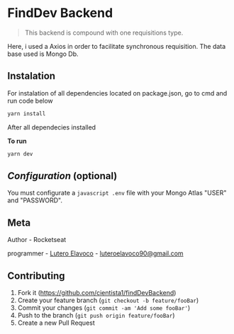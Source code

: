 # FindDev Backend
> This backend is compound with one requisitions type.

Here, i used a Axios in order to facilitate synchronous requisition. The data base used is Mongo Db.

## Instalation 

For instalation of all dependencies located on package.json, go to cmd and run code below

```sh
yarn install
```

After all dependecies installed

**To run**

```sh
yarn dev 
```

## _Configuration_ (optional)

You must configurate a ``` javascript .env ``` file with your Mongo Atlas "USER" and "PASSWORD". 

## Meta

Author - Rocketseat

programmer -  [Lutero Elavoco](https://www.linkedin.com/in/l%C3%BAtero-elavoco-5951b619b/) - luteroelavoco90@gmail.com



## Contributing 

1. Fork it (https://github.com/cientista1/findDevBackend)
2. Create your feature branch (`git checkout -b feature/fooBar`)
3. Commit your changes (`git commit -am 'Add some fooBar'`)
4. Push to the branch (`git push origin feature/fooBar`)
5. Create a new Pull Request
